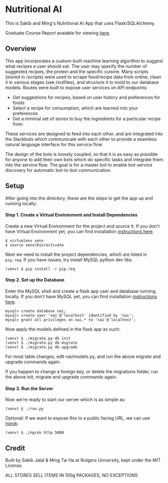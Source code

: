 # Nutritional AI

This is Sakib and Ming's Nutritional AI App that uses Flask/SQLAlchemy. 

Graduate Course Report avaiable for viewing [here](https://goo.gl/K7K3ye).

## Overview

This app incorporates a custom-built machine learning algorithm to suggest what recipes a user should eat. The user may specify the number of suggested recipes, the protein and the specific cuisine. Many scripts (stored in /scripts) were used to scrape food/recipe data from online, clean it in various stages (see /outfiles), and structure it to mold to our database models. Routes were built to expose user services on API endpoints:

* Get suggestions for recipes, based on user history and preferences for foods
* Select a recipe for consumption, which are learned into your preferences
* Get a minimal set of stores to buy the ingredients for a particular recipe from

These services are designed to feed into each other, and are integrated into the Slackbots which communicate with each other to provide a seamless natural language interface for this service flow.

The design of the bots is loosely coupled, so that it is as easy as possible for anyone to add their own bots which do specific tasks and integrate them into the service flow. The goal is for a master bot to enable bot-service discovery for automatic bot-to-bot communication.

## Setup

After going into the directory, these are the steps to get the app up and running locally:

#### Step 1. Create a Virtual Environment and Install Dependencies

Create a new Virtual Environment for the project and source it.  If you don't have Virtual Environment yet, you can find installation [instructions here](https://virtualenv.readthedocs.org/en/latest/).

```
$ virtualenv venv
$ source venv/bin/activate
```

Next we need to install the project dependencies, which are listed in `pip.req`. If you have issues, try install MySQL python dev libs.

```
(venv) $ pip install -r pip.req
```

#### Step 2. Set up the Database

Enter the MySQL shell and create a flask app user and database running locally. If you don't have MySQL yet, you can find installation [instructions here](http://dev.mysql.com/doc/refman/5.7/en/installing.html).

```
mysql> create database nai;
mysql> create user 'nai'@'localhost' identified by 'nai';
mysql> grant all privileges on nai.* to 'nai'@'localhost';
```

Now apply the models defined in the flask app as such:

```
(venv) $ ./migrate.py db init
(venv) $ ./migrate.py db migrate
(venv) $ ./migrate.py db upgrade
```

For most table changes, edit nai/models.py, and run the above migrate and upgrade commands again.

If you happen to change a foreign key, or delete the migrations folder, run the above init, migrate and upgrade commands again.

#### Step 3. Run the Server

Now we're ready to start our server which is as simple as:

```
(venv) $ ./run.py
```

Optional: If we want to expose this to a public facing URL, we can use [ngrok](https://ngrok.com/):

```
(venv) $ ./ngrok http 5000
```

## Credit

Built by Sakib Jalal & Ming Tai Ha at Rutgers University, kept under the MIT License.

ALL STORES SELL ITEMS IN 100g PACKAGES, NO EXCEPTIONS
